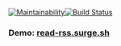 [![Maintainability](https://api.codeclimate.com/v1/badges/93f1dea0145115373a95/maintainability)](https://codeclimate.com/github/vikzh/project-lvl3-s464/maintainability)[![Build Status](https://travis-ci.org/vikzh/project-lvl3-s464.svg?branch=master)](https://travis-ci.org/vikzh/project-lvl3-s464)


### Demo: [read-rss.surge.sh](http://read-rss.surge.sh/)